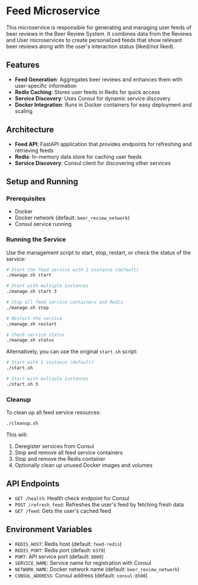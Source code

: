 # Feed Microservice

This microservice is responsible for generating and managing user feeds of beer reviews in the Beer Review System. It combines data from the Reviews and User microservices to create personalized feeds that show relevant beer reviews along with the user's interaction status (liked/not liked).

## Features

- **Feed Generation**: Aggregates beer reviews and enhances them with user-specific information
- **Redis Caching**: Stores user feeds in Redis for quick access
- **Service Discovery**: Uses Consul for dynamic service discovery
- **Docker Integration**: Runs in Docker containers for easy deployment and scaling

## Architecture

- **Feed API**: FastAPI application that provides endpoints for refreshing and retrieving feeds
- **Redis**: In-memory data store for caching user feeds
- **Service Discovery**: Consul client for discovering other services

## Setup and Running

### Prerequisites

- Docker
- Docker network (default: `beer_review_network`)
- Consul service running

### Running the Service

Use the management script to start, stop, restart, or check the status of the service:

```bash
# Start the feed service with 1 instance (default)
./manage.sh start

# Start with multiple instances
./manage.sh start 3

# Stop all feed service containers and Redis
./manage.sh stop

# Restart the service
./manage.sh restart

# Check service status
./manage.sh status
```

Alternatively, you can use the original `start.sh` script:

```bash
# Start with 1 instance (default)
./start.sh

# Start with multiple instances
./start.sh 3
```

### Cleanup

To clean up all feed service resources:

```bash
./cleanup.sh
```

This will:
1. Deregister services from Consul
2. Stop and remove all feed service containers
3. Stop and remove the Redis container
4. Optionally clean up unused Docker images and volumes

## API Endpoints

- `GET /health`: Health check endpoint for Consul
- `POST /refresh_feed`: Refreshes the user's feed by fetching fresh data
- `GET /feed`: Gets the user's cached feed

## Environment Variables

- `REDIS_HOST`: Redis host (default: `feed-redis`)
- `REDIS_PORT`: Redis port (default: `6379`)
- `PORT`: API service port (default: `8000`)
- `SERVICE_NAME`: Service name for registration with Consul
- `NETWORK_NAME`: Docker network name (default: `beer_review_network`)
- `CONSUL_ADDRESS`: Consul address (default: `consul:8500`)
